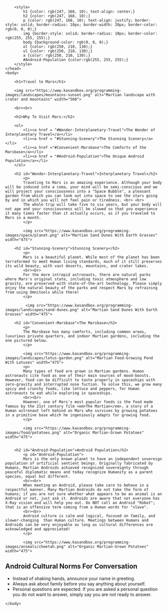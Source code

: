 <!DOCTYPE html>
<html>
<!--GNU Terry Pratchett-->
    <head>
        <meta charset="utf-8">
        <title>Project: Travel webpage</title>
        
        <style>
            h1 {color: rgb(247, 168, 10); text-align: center;}
            h2 {color: rgb(247, 168, 10);}
            p {color: rgb(247, 168, 10); text-align: justify; border-style: solid; border-radius: 10px; border-width: 20px; border-color: rgb(0, 0, 0);}
            img {border-style: solid; border-radius: 10px; border-color: rgb(255, 255, 255);}
            body {background-color: rgb(0, 0, 0);}
            ol {color: rgb(250, 210, 130);}
            ul {color: rgb(250, 210, 130);}
            a {color: rgb(250, 210, 130);}
            #Android-Population {color:rgb(255, 255, 255);}
        </style>
    </head>
    <body>
    
        <h1>Travel to Mars</h1>
        
        <img src="https://www.kasandbox.org/programming-images/landscapes/mountains-sunset.png" alt="Martian landscape with crater and mountains" width="560">
        
        <br><br>
        
        <h2>Why To Visit Mars:</h2>
        
        <ol>
            <li><a href = "#Wonder-Interplanetary-Travel">The Wonder of Interplanetary Travel</a></li>
            <li><a href = "#Stunning-Scenery">The Stunning Scenery</a></li>
            <li><a href ="#Convenient-Marsbase">The Comforts of the Marsbase</a></li>
            <li><a href = "#Android-Population">The Unique Android Population</a></li>
        </ol>
        
        <h2 id="Wonder-Interplanetary-Travel">Interplanetary Travel</h2>
            <p>
            Traveling to Mars is an amazing experience. Although your body will be induced into a coma, your mind will be semi-conscious and we will project your consciousness into a "Space Bubble", a pleasant garden from which you can look out into space to see the stars going by and in which you will not feel pain or tiredness. <br> <br>
            The whole trip will take five to six years, but your body will not age and your consciousness will be slowed so that you experience it many times faster than it actually occurs, as if you traveled to Mars in a month.
            </p>
            
            <img src="https://www.kasandbox.org/programming-images/space/planet.png" alt="Martian Sand Dunes With Earth Grasses" width="475">
        
        <h2 id="Stunning-Scenery">Stunning Scenery</h2>
            <p>
            Mars is a beautiful planet. While most of the planet has been terraformed to meet Human living standards, much of it still preserves its wild beauty, with vast deserts, mountains, and crater lakes.
            <br><br>
            For the more intrepid astronauts, there are natural parks where Mars's original state, including toxic atmosphere and low gravity, are preserved with state-of-the-art technology. Please simply enjoy the natural beauty of the parks and respect Mars by refraining from using Omnitools while there!
            </p>

             <img src="https://www.kasandbox.org/programming-images/landscapes/sand-dunes.png" alt="Martian Sand Dunes With Earth Grasses" width="475">        

        <h2 id="Convenient-Marsbase">The Marsbase</h2>
            <p>
            The Marsbase has many comforts, including common areas, luxurious private quarters, and indoor Martian gardens, including the one pictured below.
            </p>
            
            <img src="https://www.kasandbox.org/programming-images/landscapes/lotus-garden.png" alt="Martian Food-Growing Pond With Lotuses" width="475">
            <p>
            Many types of food are grown in Martian gardens. Human astronauts cite food as one of their main sources of mood-boosts. However, food can be difficult to taste properly in spaceships with zero-gravity and interrupted nose fuction. To solve this, we grow many spicy and crunchy foods, like lettuce and peppers, for Human astronauts to eat while exploring in spaceships.
            <br><br>
            However, one of Mars's most popular foods is the food made famous by the 21st century film <em>The Martian</em>, a story of a Human astronaut left behind on Mars who survives by growing potatoes in a primitive base which he ingeniously adapts for growing food.
            </p>
            
            <img src="https://www.kasandbox.org/programming-images/food/potatoes.png" alt="Organic Martian-Grown Potatoes" width="475">


        <h2 id="Android-Population">Android Population</h2>
            <p id="Android-Population">
            Mars is the only known planet to have an independent sovereign population of artificial sentient beings. Originally fabricated by Humans, Martian Androids achieved recognized sovereignty through peaceful diplomatic means and today recognize Humanity as a parent species, equal but different.
            <br><br>
            When meeting an Android, please take care to behave in a respectful manner. Many Martian Androids do not take the form of humans; if you are not sure whether what appears to be an animal is an Android or not, just ask it. Androids are aware that not everyone has X-Ray vision and will help you out. Do NOT call an Android "Robot"; that is an offensive term coming from a Human words for "slave".
            <br><br>
            Android culture is calm and logical, focused on family, and slower-changing  than Human culture. Meetings between Humans and Androids can be very enjoyable as long as cultural differences are acknowledged and appreciated!
            </p>
            
            <img src="https://www.kasandbox.org/programming-images/animals/cheetah.png" alt="Organic Martian-Grown Potatoes" width="475">

<h2 id="Android-Population">Android Cultural Norms For Conversation</h2>

<ul id="Android-Population">
    <li>Instead of shaking hands, announce your name in greeting.</li>
    <li>Always ask about family before you say anything about yourself.</li>
    <li>Personal questions are expected. If you are asked a personal question you do not want to answer, simply say you are not ready to answer.</li>
</ul>

    </body>
</html>
